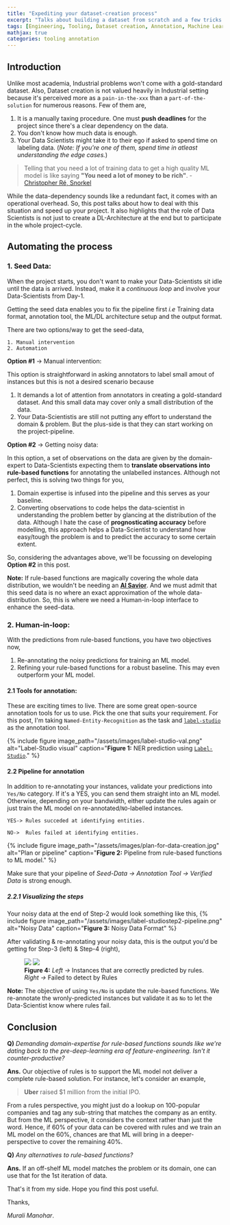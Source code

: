 ```yaml
---
title: "Expediting your dataset-creation process"
excerpt: "Talks about building a dataset from scratch and a few tricks to consider."
tags: [Engineering, Tooling, Dataset creation, Annotation, Machine Learning, Deep Learning]
mathjax: true
categories: tooling annotation
---
```


## Introduction

Unlike most academia, Industrial problems won't come with a gold-standard dataset. Also, Dataset creation is not valued heavily in Industrial setting because it's perceived more as a `pain-in-the-xxx` than a `part-of-the-solution` for numerous reasons. Few of them are,

1. It is a manually taxing procedure. One must __push deadlines__ for the project since there's a clear dependency on the data.
2. You don't know how much data is enough.
3. Your Data Scientists might take it to their ego if asked to spend time on labeling data. (_Note: If you're one of them, spend time in atleast understanding the edge cases._)
 
> Telling that you need a lot of training data to get a high quality ML model is like saying __"You need a lot of money to be rich"__. - [Christopher Ré, Snorkel](https://www.youtube.com/watch?v=yu15Nf5eJEE)

While the data-dependency sounds like a redundant fact, it comes with an operational overhead. So, this post talks about how to deal with this situation and speed up your project. It also highlights that the role of Data Scientists is not just to create a DL-Architecture at the end but to participate in the whole project-cycle.

## Automating the process

### 1. __Seed Data:__
 When the project starts, you don't want to make your Data-Scientists sit idle until the data is arrived. Instead, make it a _continuous loop_ and involve your Data-Scientists from Day-1. 
 
Getting the seed data enables you to fix the pipeline first _i.e_ Training data format, annotation tool, the ML/DL architecture setup and the output format.
 
There are two options/way to get the seed-data,

    1. Manual intervention
    2. Automation

__Option #1__ -> Manual intervention:

This option is straightforward in asking annotators to label small amout of instances but this is not a desired scenario because

1. It demands a lot of attention from annotators in creating a gold-standard dataset. And this small data may cover only a small distribution of the data.
2. Your Data-Scientistis are still not putting any effort to understand the domain & problem. But the plus-side is that they can start working on the project-pipeline.

__Option #2__ -> Getting noisy data:

In this option, a set of observations on the data are given by the domain-expert to Data-Scientists  expecting them to __translate observations into rule-based functions__ for annotating the unlabelled instances. Although not perfect, this is solving two things for you,

1. Domain expertise is infused into the pipeline and this serves as your baseline.
2. Converting observations to code helps the data-scientist in understanding the problem better by glancing at the distribution of the data. Although I hate the case of __prognosticating accuracy__ before modelling, this approach helps a Data-Scientist to understand how easy/tough the problem is and to predict the accuracy to some certain extent.

So, considering the advantages above, we'll be focussing on developing __Option #2__ in this post.

__Note:__ If rule-based functions are magically covering the whole data distribution, we wouldn't be needing an [__AI Savior__](https://www.shreya-shankar.com/ai-saviorism/). And we must admit that this seed data is no where an exact approximation of the whole data-distribution. So, this is where we need a Human-in-loop interface to enhance the seed-data.

### 2. __Human-in-loop__: 

With the predictions from rule-based functions, you have two objectives now,

1. Re-annotating the noisy predictions for training an ML model.
2. Refining your rule-based functions for a robust baseline. This may even outperform your ML model.

#### 2.1 Tools for annotation:
These are exciting times to live. There are some great open-source annotation tools for us to use. Pick the one that suits your requirement. For this post, I'm taking `Named-Entity-Recognition` as the task and [`label-studio`](https://labelstud.io/) as the annotation tool.

{% include figure image_path="/assets/images/label-studio-val.png" alt="Label-Studio visual" caption="__Figure 1:__ NER prediction using [`Label-Studio`](https://labelstud.io/)." %}

#### 2.2 Pipeline for annotation
In addition to re-annotating your instances, validate your predictions into `Yes/No` category. If it's a YES, you can send them straight into an ML model. Otherwise, depending on your bandwidth, either update the rules again or just train the ML model on re-annotated/`NO`-labelled instances.

    YES-> Rules succeded at identifying entities.

    NO->  Rules failed at identifying entities.

{% include figure image_path="/assets/images/plan-for-data-creation.jpg" alt="Plan or pipeline" caption="__Figure 2:__ Pipeline from rule-based functions to ML model." %}

Make sure that your pipeline of _Seed-Data -> Annotation Tool -> Verified Data_ is strong enough.

##### 2.2.1 Visualizing the steps 

Your noisy data at the end of Step-2 would look something like this,
{% include figure image_path="/assets/images/label-studiostep2-pipeline.png" alt="Noisy Data" caption="__Figure 3:__ Noisy Data Format" %}

After validating & re-annotating your noisy data, this is the output you'd be getting for Step-3 (left) & Step-4 (right),
<figure class="half">
	<img src="{{ site.url }}/{{ site.baseurl }}/assets/images/label-studiostep2-yes-pipeline.png">
	<img src="{{ site.url }}/{{ site.baseurl }}/assets/images/label-studiostep2-no-pipeline.png">
	<figcaption><b>Figure 4:</b> <i>Left -></i> Instances that are correctly predicted by rules. <i>Right -> </i> Failed to detect by Rules</figcaption>
</figure>

__Note:__ The objective of using `Yes/No` is update the rule-based functions. We re-annotate the wronly-predicted instances but validate it as `No` to let the Data-Scientist know where rules fail.

## Conclusion

__Q)__ _Demanding domain-expertise for rule-based functions sounds like we're dating back to the pre-deep-learning era of feature-engineering. Isn't it counter-productive?_

__Ans.__ Our objective of rules is to support the ML model not deliver a complete rule-based solution. For instance, let's consider an example,

> __Uber__ raised $1 million from the initial IPO.

From a rules perspective, you might just do a lookup on 100-popular companies and tag any sub-string that matches the company as an entity. But from the ML perspective, it considers the context rather than just the word. Hence, if 60% of your data can be covered with rules and we train an ML model on the 60%, chances are that ML will bring in a deeper-perspective to cover the remaining 40%.

__Q)__ _Any alternatives to rule-based functions?_

__Ans.__ If an off-shelf ML model matches the problem or its domain, one can use that for the 1st iteration of data.

That's it from my side. Hope you find this post useful.

Thanks,

_Murali Manohar_.